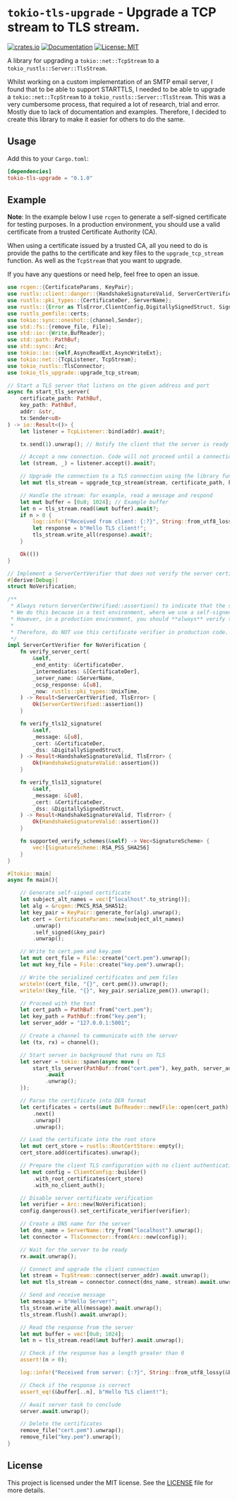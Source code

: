 # `tokio-tls-upgrade` - Upgrade a TCP stream to TLS stream.

[![crates.io](https://img.shields.io/crates/v/tokio-tls-upgrade.svg)](https://crates.io/crates/tokio-tls-upgrade)
[![Documentation](https://docs.rs/tokio-tls-upgrade/badge.svg)](https://docs.rs/tokio-tls-upgrade)
[![License: MIT](https://img.shields.io/badge/license-MIT-blue.svg)](LICENSE)

A library for upgrading a `tokio::net::TcpStream` to a `tokio_rustls::Server::TlsStream`.

Whilst working on a custom implementation of an SMTP email server, I found that to be able to support STARTTLS, I needed to be able to upgrade a `tokio::net::TcpStream` to a `tokio_rustls::Server::TlsStream`. This was a very cumbersome process, that required a lot of research, trial and error. Mostly due to lack of documentation and examples. Therefore, I decided to create this library to make it easier for others to do the same.

## Usage

Add this to your `Cargo.toml`:

```toml
[dependencies]
tokio-tls-upgrade = "0.1.0"
```

## Example

**Note**:
In the example below I use `rcgen` to generate a self-signed certificate for testing purposes. In a production environment, you should use a valid certificate from a trusted Certificate Authority (CA).

When using a certificate issued by a trusted CA, all you need to do is provide the paths to the certificate and key files to the `upgrade_tcp_stream` function. As well as the `TcpStream` that you want to upgrade.

If you have any questions or need help, feel free to open an issue.

```rust
use rcgen::{CertificateParams, KeyPair};
use rustls::client::danger::{HandshakeSignatureValid, ServerCertVerified, ServerCertVerifier};
use rustls::pki_types::{CertificateDer, ServerName};
use rustls::{Error as TlsError,ClientConfig,DigitallySignedStruct, SignatureScheme};
use rustls_pemfile::certs;
use tokio::sync::oneshot::{channel,Sender};
use std::fs::{remove_file, File};
use std::io::{Write,BufReader};
use std::path::PathBuf;
use std::sync::Arc;
use tokio::io::{self,AsyncReadExt,AsyncWriteExt};
use tokio::net::{TcpListener, TcpStream};
use tokio_rustls::TlsConnector;
use tokio_tls_upgrade::upgrade_tcp_stream;

// Start a TLS server that listens on the given address and port
async fn start_tls_server(
    certificate_path: PathBuf,
    key_path: PathBuf,
    addr: &str,
    tx:Sender<u8>
) -> io::Result<()> {
    let listener = TcpListener::bind(addr).await?;

    tx.send(1).unwrap(); // Notify the client that the server is ready

    // Accept a new connection. Code will not proceed until a connection is made
    let (stream, _) = listener.accept().await?;

    // Upgrade the connection to a TLS connection using the library function
    let mut tls_stream = upgrade_tcp_stream(stream, certificate_path, key_path).await?;

    // Handle the stream: for example, read a message and respond
    let mut buffer = [0u8; 1024]; // Example buffer
    let n = tls_stream.read(&mut buffer).await?;
    if n > 0 {
        log::info!("Received from client: {:?}", String::from_utf8_lossy(&buffer[..n]));
        let response = b"Hello TLS client!";
        tls_stream.write_all(response).await?;
    }

    Ok(())
}

// Implement a ServerCertVerifier that does not verify the server certificate for testing purposes
#[derive(Debug)]
struct NoVerification;

/**
 * Always return ServerCertVerified::assertion() to indicate that the server certificate is verified.
 * We do this because in a test environment, where we use a self-signed certificate, we do not need to verify the server certificate.
 * However, in a production environment, you should **always** verify the server certificate to ensure that the server is who it claims to be.
 * 
 * Therefore, do NOT use this certificate verifier in production code.
 */
impl ServerCertVerifier for NoVerification {
    fn verify_server_cert(
        &self,
        _end_entity: &CertificateDer,
        _intermediates: &[CertificateDer],
        _server_name: &ServerName,
        _ocsp_response: &[u8],
        _now: rustls::pki_types::UnixTime,
    ) -> Result<ServerCertVerified, TlsError> {
        Ok(ServerCertVerified::assertion())
    }

    fn verify_tls12_signature(
        &self,
        _message: &[u8],
        _cert: &CertificateDer,
        _dss: &DigitallySignedStruct,
    ) -> Result<HandshakeSignatureValid, TlsError> {
        Ok(HandshakeSignatureValid::assertion())
    }

    fn verify_tls13_signature(
        &self,
        _message: &[u8],
        _cert: &CertificateDer,
        _dss: &DigitallySignedStruct,
    ) -> Result<HandshakeSignatureValid, TlsError> {
        Ok(HandshakeSignatureValid::assertion())
    }

    fn supported_verify_schemes(&self) -> Vec<SignatureScheme> {
        vec![SignatureScheme::RSA_PSS_SHA256]
    }
}

#[tokio::main]
async fn main(){

    // Generate self-signed certificate
    let subject_alt_names = vec!["localhost".to_string()];
    let alg = &rcgen::PKCS_RSA_SHA512;
    let key_pair = KeyPair::generate_for(alg).unwrap();
    let cert = CertificateParams::new(subject_alt_names)
        .unwrap()
        .self_signed(&key_pair)
        .unwrap();

    // Write to cert.pem and key.pem
    let mut cert_file = File::create("cert.pem").unwrap();
    let mut key_file = File::create("key.pem").unwrap();

    // Write the serialized certificates and pem files
    writeln!(cert_file, "{}", cert.pem()).unwrap();
    writeln!(key_file, "{}", key_pair.serialize_pem()).unwrap();

    // Proceed with the test
    let cert_path = PathBuf::from("cert.pem");
    let key_path = PathBuf::from("key.pem");
    let server_addr = "127.0.0.1:5001";

    // Create a channel to communicate with the server
    let (tx, rx) = channel();

    // Start server in background that runs on TLS
    let server = tokio::spawn(async move {
        start_tls_server(PathBuf::from("cert.pem"), key_path, server_addr,tx)
            .await
            .unwrap();
    });

    // Parse the certificate into DER format
    let certificates = certs(&mut BufReader::new(File::open(cert_path).unwrap()))
        .next()
        .unwrap()
        .unwrap();

    // Load the certificate into the root store
    let mut cert_store = rustls::RootCertStore::empty();
    cert_store.add(certificates).unwrap();

    // Prepare the client TLS configuration with no client authentication and the root certificate
    let mut config = ClientConfig::builder()
        .with_root_certificates(cert_store)
        .with_no_client_auth();

    // Disable server certificate verification
    let verifier = Arc::new(NoVerification);
    config.dangerous().set_certificate_verifier(verifier);

    // Create a DNS name for the server
    let dns_name = ServerName::try_from("localhost").unwrap();
    let connector = TlsConnector::from(Arc::new(config));

    // Wait for the server to be ready
    rx.await.unwrap();

    // Connect and upgrade the client connection
    let stream = TcpStream::connect(server_addr).await.unwrap();
    let mut tls_stream = connector.connect(dns_name, stream).await.unwrap();

    // Send and receive message
    let message = b"Hello Server!";
    tls_stream.write_all(message).await.unwrap();
    tls_stream.flush().await.unwrap();

    // Read the response from the server
    let mut buffer = vec![0u8; 1024];
    let n = tls_stream.read(&mut buffer).await.unwrap();

    // Check if the response has a length greater than 0
    assert!(n > 0);

    log::info!("Received from server: {:?}", String::from_utf8_lossy(&buffer[..n]));

    // Check if the response is correct
    assert_eq!(&buffer[..n], b"Hello TLS client!");

    // Await server task to conclude
    server.await.unwrap();

    // Delete the certificates
    remove_file("cert.pem").unwrap();
    remove_file("key.pem").unwrap();
}
```

## License
This project is licensed under the MIT license. See the [LICENSE](LICENSE) file for more details.